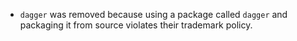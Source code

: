 - `dagger` was removed because using a package called `dagger` and packaging it
  from source violates their trademark policy.
